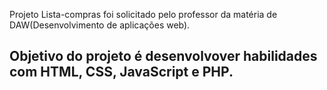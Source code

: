 Projeto Lista-compras foi solicitado pelo professor da matéria de DAW(Desenvolvimento de aplicações web).

## Objetivo do projeto é desenvolvover habilidades com HTML, CSS, JavaScript e PHP.